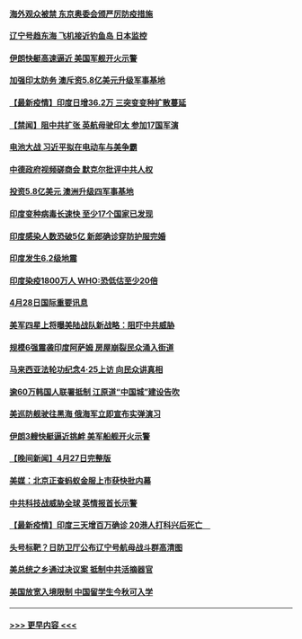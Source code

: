 #### [海外观众被禁 东京奥委会颁严厉防疫措施](../pages/prog202/a103106464.md?t=04290602) 
#### [辽宁号趋东海 飞机接近钓鱼岛 日本监控](../pages/prog202/a103106452.md?t=04290602) 
#### [伊朗快艇高速逼近 美国军舰开火示警](../pages/prog202/a103106445.md?t=04290602) 
#### [加强印太防务 澳斥资5.8亿美元升级军事基地](../pages/prog202/a103106213.md?t=04290602) 
#### [【最新疫情】印度日增36.2万 三突变变种扩散蔓延](../pages/prog202/a103106369.md?t=04290602) 
#### [【禁闻】阻中共扩张 英航母驶印太 参加17国军演](../pages/prog202/a103106336.md?t=04290602) 
#### [电池大战 习近平拟在电动车与美争霸](../pages/prog202/a103106340.md?t=04290602) 
#### [中德政府视频磋商会 默克尔批评中共人权](../pages/prog202/a103106333.md?t=04290602) 
#### [投资5.8亿美元 澳洲升级四军事基地](../pages/prog202/a103106313.md?t=04290602) 
#### [印度变种病毒长速快 至少17个国家已发现](../pages/prog202/a103106217.md?t=04290602) 
#### [印度感染人数恐破5亿 新郎确诊穿防护服完婚](../pages/prog202/a103106142.md?t=04290602) 
#### [印度发生6.2级地震](../pages/prog202/a103106119.md?t=04290602) 
#### [印度染疫1800万人 WHO:恐低估至少20倍](../pages/prog202/a103106072.md?t=04290602) 
#### [4月28日国际重要讯息](../pages/prog202/a103106079.md?t=04290602) 
#### [美军四星上将曝美陆战队新战略：阻吓中共威胁](../pages/prog202/a103106041.md?t=04290602) 
#### [规模6强震袭印度阿萨姆 房屋崩裂民众涌入街道](../pages/prog202/a103106032.md?t=04290602) 
#### [马来西亚法轮功纪念4‧25上访 向民众讲真相](../pages/prog202/a103105979.md?t=04290602) 
#### [逾60万韩国人联署抵制 江原道“中国城”建设告吹](../pages/prog202/a103105951.md?t=04290602) 
#### [美巡防舰驶往黑海 俄海军立即宣布实弹演习](../pages/prog202/a103105911.md?t=04290602) 
#### [伊朗3艘快艇逼近挑衅 美军船舰开火示警](../pages/prog202/a103105883.md?t=04290602) 
#### [【晚间新闻】4月27日完整版](../pages/prog202/a103105846.md?t=04290602) 
#### [美媒：北京正查蚂蚁金服上市获快批内幕](../pages/prog202/a103105857.md?t=04290602) 
#### [中共科技战威胁全球 英情报首长示警](../pages/prog202/a103105656.md?t=04290602) 
#### [【最新疫情】印度三天增百万确诊 20港人打科兴后死亡　](../pages/prog202/a103105577.md?t=04290602) 
#### [头号标靶？日防卫厅公布辽宁号航母战斗群高清图](../pages/prog202/a103105738.md?t=04290602) 
#### [美总统之乡通过决议案 抵制中共活摘器官](../pages/prog202/a103105699.md?t=04290602) 
#### [美国放宽入境限制 中国留学生今秋可入学](../pages/prog202/a103105671.md?t=04290602) 

----
#### [ >>> 更早内容 <<< ](../indexes/prog202-earlier.md)
